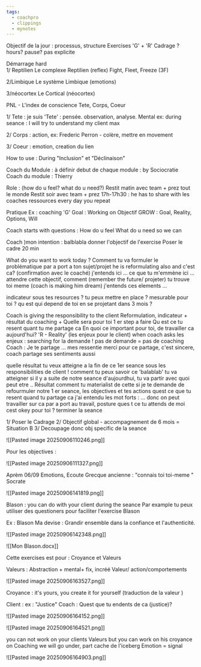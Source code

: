 ```yaml
---
tags:
  - coachpro
  - clippings
  - mynotes
---
```

Objectif de la jour : processus, structure 
Exercises 'G' + 'R' 
Cadrage ? hours? pause? pas explicite

Démarrage hard  
1/ Reptilien
Le complexe Reptilien (reflex) 
Fight, Fleet, Freeze (3F)

2/Limbique
Le système Limbique (emotions)

3/néocortex
Le Cortical (néocortex)

PNL - L'index de conscience 
Tete, Corps, Coeur

1/ Tete :
je suis 'Tete' : pensée. observation, analyse. Mental
ex: during seance : I will try to understand my client max

2/ Corps : action, ex: Frederic Perron - colère, mettre en movement

3/ Coeur :  emotion, creation du lien

How to use :
During "Inclusion" et "Déclinaison" 

Coach du Module : à définir debut de chaque module : by Sociocratie 
Coach du module : Thierry

Role : 
(how do u feel? what do u need?)
Restit matin avec team + prez tout le monde
Restit soir avec team + prez 17h-17h30 : he has to share with les coaches ressources
every day you repeat

Pratique
Ex : coaching 'G' 
Goal : Working on Objectif 
GROW : Goal, Reality, Options, Will


Coach starts with questions : 
How do u feel
What do u need so we can 

Coach )mon intention : balblabla
donner  l'objectif de l'exercise
Poser le cadre
20 min

What do you want to work today ?
Comment tu va formuler le problématique par a port a ton sujet/projet
he is reformulating also and c'est ca? (confirmation avec le coaché)
j'entends ici ...
ce que tu m'emmène ici ...
attendre cette objectif, comment  (remember the future/ projeter) tu trouve toi meme (coach is making him dream)
j'entends ces elements ...

indicateur sous tes resources ?
tu peux mettre en place ?
mesurable pour toi ?
qu est qui depend de toi en se projetant dans 3 mois ?

Coach is giving the responsibility to the client
Reformulation, indicateur + résultat du coaching +
Quelle sera pour toi 1 er step a faire 
Qu est ce tu resent quant tu me partage ca
En quoi ce important pour toi, de travailler ca aujourd'hui?  'R - Reality' (les enjeux pour le client)
when coach asks les enjeux : searching for la demande !
pas de demande = pas de coaching
Coach : Je te partage ... mes ressentie 
merci pour ce partage, c'est sincere, coach partage ses sentiments aussi

quelle résultat tu veux atteigne a  la fin de ce 1er seance
sous les responsibilities de client !
comment tu peux savoir ce 'balablab' tu va atteigner 
si il y a  suite de notre seance d'aujourdhui, tu va partir avec quoi 
peut etre ..
Résultat comment tu materialist de cette 
si je te demande de refourmuler notre 1 er seance, les objectives et tes actions 
quest ce que tu resent quand tu partage ca 
j'ai entendu les mot forts  : ... donc on peut travailler sur ca 
par a port au travail, posture ques t ce tu attends de moi
cest okey pour toi ?
terminer la seance 


1/ Poser le Cadrage
2/ Objectif global - accompagnement de 6 mois = Situation B
3/ Decoupage donc obj specific de la seance 

![[Pasted image 20250906110246.png]]

Pour les objectives : 

![[Pasted image 20250906111327.png]]



Aprèm 06/09
Emotions, Ecoute
Grecque ancienne : "connais toi toi-meme "
Socrate 


![[Pasted image 20250906141819.png]]

Blason : you can do with your client during the seance
Par example tu peux utiliser des questioners pour faciliter l'exercise Blason

Ex : Blason
Ma devise : Grandir ensemble dans la confiance et l'authenticité.

![[Pasted image 20250906142348.png]]



![[Mon Blason.docx]]

Cette exercises est pour : Croyance et Valeurs 

Valeurs :
Abstraction + mental+
fix, incréé 
Valeur/ action/comportements

![[Pasted image 20250906163527.png]]


Croyance : it's yours, you create it for yourself (traduction de la valeur )

Client : 
ex : "Justice"
Coach : Quest que tu endents de ca (justice)?

![[Pasted image 20250906164152.png]]


![[Pasted image 20250906164521.png]]


you can not work on your clients Valeurs
but you can work on his croyance
on Coaching we will go under, part cache de l'iceberg
Emotion = signal


![[Pasted image 20250906164903.png]]
